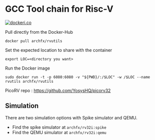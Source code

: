 # GCC Tool chain for Risc-V


[![dockeri.co](https://dockerico.blankenship.io/image/archfx/rv32i)](https://hub.docker.com/r/archfx/rv32i)

Pull directly from the Docker-Hub
```shell
docker pull archfx/rvutils
```
Set the expected location to share with the container
```shell
export LOC=<directory you want>
```

Run the Docker image
```shell
sudo docker run -t -p 6080:6080 -v "${PWD}/:/$LOC" -w /$LOC --name rvutils archfx/rvutils
```

PicoRV repo : https://github.com/YosysHQ/picorv32


## Simulation

There are two simulation options with Spike simulator and QEMU.

- Find the spike simulator at `archfx/rv32i:spike`
- Find the QEMU simulator at `archfx/rv32i:qemu`
